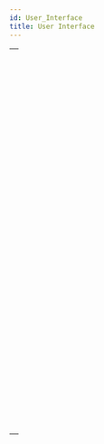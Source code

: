 ```yaml
---
id: User_Interface
title: User Interface
---
```

||
|---|
|[<!-- INCLUDE #_command_.BEEP.Syntax -->](../../commands-legacy/beep)<br/><!-- INCLUDE #_command_.BEEP.Summary -->|
|[<!-- INCLUDE #_command_.Caps lock down.Syntax -->](../../commands-legacy/caps-lock-down)<br/><!-- INCLUDE #_command_.Caps lock down.Summary -->|
|[<!-- INCLUDE #_command_.Focus object.Syntax -->](../../commands-legacy/focus-object)<br/><!-- INCLUDE #_command_.Focus object.Summary -->|
|[<!-- INCLUDE #_command_.Get Application color scheme.Syntax -->](../../commands-legacy/get-application-color-scheme)<br/><!-- INCLUDE #_command_.Get Application color scheme.Summary -->|
|[<!-- INCLUDE #_command_.GET FIELD TITLES.Syntax -->](../../commands-legacy/get-field-titles)<br/><!-- INCLUDE #_command_.GET FIELD TITLES.Summary -->|
|[<!-- INCLUDE #_command_.GET TABLE TITLES.Syntax -->](../../commands-legacy/get-table-titles)<br/><!-- INCLUDE #_command_.GET TABLE TITLES.Summary -->|
|[<!-- INCLUDE #_command_.HIDE MENU BAR.Syntax -->](../../commands-legacy/hide-menu-bar)<br/><!-- INCLUDE #_command_.HIDE MENU BAR.Summary -->|
|[<!-- INCLUDE #_command_.Macintosh command down.Syntax -->](../../commands-legacy/macintosh-command-down)<br/><!-- INCLUDE #_command_.Macintosh command down.Summary -->|
|[<!-- INCLUDE #_command_.Macintosh control down.Syntax -->](../../commands-legacy/macintosh-control-down)<br/><!-- INCLUDE #_command_.Macintosh control down.Summary -->|
|[<!-- INCLUDE #_command_.Macintosh option down.Syntax -->](../../commands-legacy/macintosh-option-down)<br/><!-- INCLUDE #_command_.Macintosh option down.Summary -->|
|[<!-- INCLUDE #_command_.MOUSE POSITION.Syntax -->](../../commands-legacy/mouse-position)<br/><!-- INCLUDE #_command_.MOUSE POSITION.Summary -->|
|[<!-- INCLUDE #_command_.PLAY.Syntax -->](../../commands-legacy/play)<br/><!-- INCLUDE #_command_.PLAY.Summary -->|
|[<!-- INCLUDE #_command_.Pop up menu.Syntax -->](../../commands-legacy/pop-up-menu)<br/><!-- INCLUDE #_command_.Pop up menu.Summary -->|
|[<!-- INCLUDE #_command_.POST CLICK.Syntax -->](../../commands-legacy/post-click)<br/><!-- INCLUDE #_command_.POST CLICK.Summary -->|
|[<!-- INCLUDE #_command_.POST EVENT.Syntax -->](../../commands-legacy/post-event)<br/><!-- INCLUDE #_command_.POST EVENT.Summary -->|
|[<!-- INCLUDE #_command_.POST KEY.Syntax -->](../../commands-legacy/post-key)<br/><!-- INCLUDE #_command_.POST KEY.Summary -->|
|[<!-- INCLUDE #_command_.REDRAW.Syntax -->](../../commands-legacy/redraw)<br/><!-- INCLUDE #_command_.REDRAW.Summary -->|
|[<!-- INCLUDE #_command_.SET ABOUT.Syntax -->](../../commands-legacy/set-about)<br/><!-- INCLUDE #_command_.SET ABOUT.Summary -->|
|[<!-- INCLUDE #_command_.SET APPLICATION COLOR SCHEME.Syntax -->](../../commands-legacy/set-application-color-scheme)<br/><!-- INCLUDE #_command_.SET APPLICATION COLOR SCHEME.Summary -->|
|[<!-- INCLUDE #_command_.SET CURSOR.Syntax -->](../../commands-legacy/set-cursor)<br/><!-- INCLUDE #_command_.SET CURSOR.Summary -->|
|[<!-- INCLUDE #_command_.SET FIELD TITLES.Syntax -->](../../commands-legacy/set-field-titles)<br/><!-- INCLUDE #_command_.SET FIELD TITLES.Summary -->|
|[<!-- INCLUDE #_command_.SET TABLE TITLES.Syntax -->](../../commands-legacy/set-table-titles)<br/><!-- INCLUDE #_command_.SET TABLE TITLES.Summary -->|
|[<!-- INCLUDE #_command_.Shift down.Syntax -->](../../commands-legacy/shift-down)<br/><!-- INCLUDE #_command_.Shift down.Summary -->|
|[<!-- INCLUDE #_command_.SHOW MENU BAR.Syntax -->](../../commands-legacy/show-menu-bar)<br/><!-- INCLUDE #_command_.SHOW MENU BAR.Summary -->|
|[<!-- INCLUDE #_command_.Windows Alt down.Syntax -->](../../commands-legacy/windows-alt-down)<br/><!-- INCLUDE #_command_.Windows Alt down.Summary -->|
|[<!-- INCLUDE #_command_.Windows Ctrl down.Syntax -->](../../commands-legacy/windows-ctrl-down)<br/><!-- INCLUDE #_command_.Windows Ctrl down.Summary -->|
